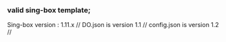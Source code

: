 ### valid sing-box template;
Sing-box version : 1.11.x //
DO.json is version 1.1 //
config.json is version 1.2 //
